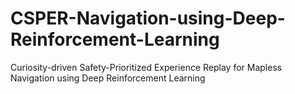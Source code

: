 # CSPER-Navigation-using-Deep-Reinforcement-Learning
Curiosity-driven Safety-Prioritized Experience Replay for Mapless Navigation using Deep Reinforcement Learning
